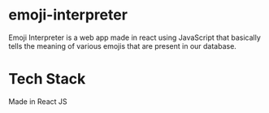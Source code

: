 # emoji-interpreter

Emoji Interpreter is a web app made in react using JavaScript that basically tells the meaning of various emojis that are present in our database.

# Tech Stack

Made in React JS

